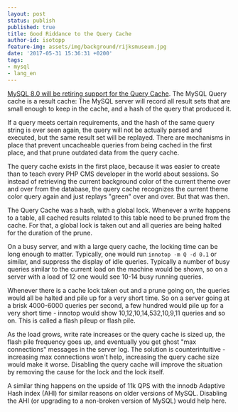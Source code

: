 ```yaml
---
layout: post
status: publish
published: true
title: Good Riddance to the Query Cache
author-id: isotopp
feature-img: assets/img/background/rijksmuseum.jpg
date: '2017-05-31 15:36:31 +0200'
tags:
- mysql
- lang_en
---	
```

[MySQL 8.0 will be retiring support for the Query Cache](http://mysqlserverteam.com/mysql-8-0-retiring-support-for-the-query-cache/).
The MySQL Query cache is a result cache: The MySQL server will
record all result sets that are small enough to keep in the
cache, and a hash of the query that produced it.

If a query meets certain requirements, and the hash of the same
query string is ever seen again, the query will not be actually
parsed and executed, but the same result set will be replayed.
There are mechanisms in place that prevent uncacheable queries
from being cached in the first place, and that prune outdated
data from the query cache.

The query cache exists in the first place, because it was easier
to create than to teach every PHP CMS developer in the world
about sessions. So instead of retrieving the current background
color of the current theme over and over from the database, the
query cache recognizes the current theme color query again and
just replays "green" over and over. But that was
then.

The Query Cache was a hash, with a global lock. Whenever a write
happens to a table, all cached results related to this table
need to be pruned from the cache. For that, a global lock is
taken out and all queries are being halted for the duration of
the prune.

On a busy server, and with a large query cache, the locking time
can be long enough to matter. Typically, one would run `innotop
-m Q -d 0.1` or similar, and suppress the display of idle queries.
Typically a number of busy queries similar to the current load
on the machine would be shown, so on a server with a load of 12
one would see 10-14 busy running queries.

Whenever there is a cache lock taken out and a prune going on,
the queries would all be halted and pile up for a very short
time. So on a server going at a brisk 4000-6000 queries per
second, a few hundred would pile up for a very short time -
innotop would show 10,12,10,14,532,10,9,11 queries and so on.
This is called a flash pileup or flash pile.

As the load grows, write rate increases or the query cache is
sized up, the flash pile frequency goes up, and eventually you
get ghost "max connections" messages in the server log. The
solution is counterintuitive - increasing max connections won't
help, increasing the query cache size would make it worse.
Disabling the query cache will improve the situation by removing
the cause for the lock and the lock itself.

A similar thing happens on the upside of 11k QPS with the innodb
Adaptive Hash index (AHI) for similar reasons on older versions
of MySQL. Disabling the AHI (or upgrading to a non-broken
version of MySQL) would help here.
